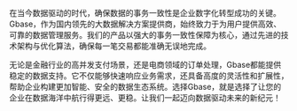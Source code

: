 在当今数据驱动的时代，确保数据的事务一致性是企业数字化转型成功的关键。Gbase，作为国内领先的大数据解决方案提供商，始终致力于为用户提供高效、可靠的数据管理服务。我们的产品以强大的事务一致性保障为核心，通过先进的技术架构与优化算法，确保每一笔交易都能准确无误地完成。

无论是金融行业的高并发支付场景，还是电商领域的订单处理，Gbase都能提供稳定的数据支持。它不仅能够快速响应业务需求，还具备高度的灵活性和扩展性，帮助企业构建更加智能、安全的数据生态系统。选择Gbase，就是选择了让您的企业在数据海洋中航行得更远、更稳。让我们一起迈向数据驱动未来的新纪元！